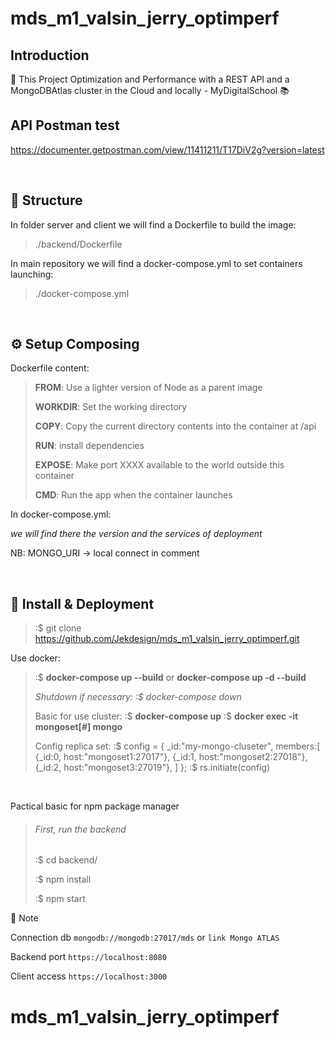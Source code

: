 # mds_m1_valsin_jerry_optimperf

## Introduction
:school: This Project Optimization and Performance with a REST API and a MongoDBAtlas cluster in the Cloud and locally - MyDigitalSchool :books:

## API Postman test
https://documenter.getpostman.com/view/11411211/T17DiV2g?version=latest

<br/>

## **🧱 Structure**

In folder server and client we will find a Dockerfile to build the image:

> ./backend/Dockerfile

In main repository we will find a docker-compose.yml to set containers launching:

> ./docker-compose.yml

<br/>

## **⚙️ Setup Composing**

Dockerfile content:

> **FROM**: Use a lighter version of Node as a parent image
>
> **WORKDIR**: Set the working directory
>
> **COPY**: Copy the current directory contents into the container at /api
>
> **RUN**: install dependencies
>
> **EXPOSE**: Make port XXXX available to the world outside this container
>
> **CMD**: Run the app when the container launches

In docker-compose.yml:

_we will find there the version and the services of deployment_

NB: MONGO_URI -> local connect in comment

<br/>

## **:rocket: Install & Deployment**

> :\$ git clone https://github.com/Jekdesign/mds_m1_valsin_jerry_optimperf.git

Use docker:

> :\$ **docker-compose up --build** or **docker-compose up -d --build**
>
> _Shutdown if necessary: :\$ docker-compose down_
> 
> Basic for use cluster: 
> :\$ **docker-compose up**
> :\$ **docker exec -it mongoset[#] mongo**
> 
> Config replica set:
> :\$ config = { _id:"my-mongo-cluseter", members:[ {_id:0, host:"mongoset1:27017"}, {_id:1, host:"mongoset2:27018"}, {_id:2, host:"mongoset3:27019"}, ] };
> :\$ rs.initiate(config)

<br/>

Pactical basic for npm package manager

> ###### First, run the backend
>
> :\$ cd backend/
>
> :\$ npm install
>
> :\$ npm start

:memo: Note

Connection db `mongodb://mongodb:27017/mds` or `link Mongo ATLAS`

Backend port `https://localhost:8080`

Client access `https://localhost:3000`
# mds_m1_valsin_jerry_optimperf
